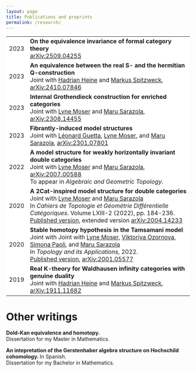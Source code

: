 ```yaml
---
layout: page
title: Publications and preprints
permalink: /research/
---
```


<style>
  .no-border, .no-border td, .no-border th {
    border: none;
      background-color: white;
  }
  table {
   border-collapse: collapse;
}

table tr, table td, table th {
   border: none;
}
</style>
<style>
.right-justify {
  text-align: right;
}
</style>

<table class="no-border">
  <tr>
    <td>2023</td>
    <td><b>On the equivalence invariance of formal category theory</b><br>
       <a href="https://arxiv.org/abs/2509.04255">arXiv:2509.04255</a>
    </td>
  </tr>
  <tr>
    <td>2023</td>
    <td><b>An equivalence between the real S- and the hermitian Q-construction</b><br>
      Joint with <a href="https://www.mn.uio.no/math/english/people/aca/hadriah/">Hadrian Heine</a> and <a href="https://www.mathematik.uni-osnabrueck.de/forschung/ag_topologie_und_geometrie/spitzweck_markus.html">Markus Spitzweck</a>, <a href="https://arxiv.org/abs/2410.07846">arXiv:2410.07846</a>
    </td>
  </tr>
  <tr>
    <td>2023</td>
    <td><b>Internal Grothendieck construction for enriched categories</b><br>
      Joint with <a href="https://lynemoser.com/">Lyne Moser</a> and <a href="https://sites.google.com/view/msarazola/home">Maru Sarazola</a>, <a href="https://arxiv.org/abs/2308.14455">arXiv:2308.14455</a>
    </td>
  </tr>
  <tr>
    <td>2023</td>
    <td><b>Fibrantly-induced model structures</b><br>
      Joint with <a href="https://leoguetta.github.io/">Léonard Guetta</a>, <a href="https://lynemoser.com/">Lyne Moser</a>, and <a href="https://sites.google.com/view/msarazola/home">Maru Sarazola</a>, <a href="https://arxiv.org/abs/2301.07801">arXiv:2301.07801</a>
    </td>
  </tr>
  <tr>
    <td>2022</td>
    <td><b>A model structure for weakly horizontally invariant double categories</b><br>
    Joint with <a href="https://lynemoser.com/">Lyne Moser</a> and <a href="https://sites.google.com/view/msarazola/home">Maru Sarazola</a>, <a href="https://arxiv.org/abs/2007.00588">arXiv:2007.00588</a><br>
    To appear in <i>Algebraic and Geometric Topology</i>.</td>
  </tr>
  <tr>
    <td>2020</td>
    <td><b>A 2Cat-inspired model structure for double categories</b><br>
    Joint with <a href="https://lynemoser.com/">Lyne Moser</a> and <a href="https://sites.google.com/view/msarazola/home">Maru Sarazola</a><br>
    In <i>Cahiers de Topologie et Géométrie Différentielle Catégoriques</i>. Volume LXIII-2 (2022), pp. 184-236.<br>
    <a href="http://cahierstgdc.com/wp-content/uploads/2022/04/MoserSarazolaVerdugo-LXIII-2.pdf">Published version</a>, extended version <a href="https://arxiv.org/abs/2004.14233">arXiv:2004.14233</a></td>
  </tr>
  
  <tr>
    <td>2020</td>
    <td><b>Stable homotopy hypothesis in the Tamsamani model</b><br>
    Joint with Joint with <a href="https://lynemoser.com/">Lyne Moser</a>, <a href="https://people.mpim-bonn.mpg.de/viktoriya.ozornova/">Viktoriya Ozornova</a>, <a href="https://sites.google.com/view/simona-paoli-webpage">Simona Paoli</a>, and <a href="https://sites.google.com/view/msarazola/home">Maru Sarazola</a><br>
    In <i>Topology and its Applications</i>, 2022. <br>
    <a href="https://www.sciencedirect.com/science/article/abs/pii/S0166864122001080?via%3Dihub">Published version</a>, <a href="https://arxiv.org/abs/2001.05577">arXiv:2001.05577</a></td>
  </tr>
  
   <tr>
    <td>2019</td>
    <td><b>Real K-theory for Waldhausen infinity categories with genuine duality</b><br>
      Joint with <a href="https://people.epfl.ch/hadrian.heine?lang=en">Hadrian Heine</a> and <a href="https://www.mathematik.uni-osnabrueck.de/forschung/ag_topologie_und_geometrie/spitzweck_markus.html">Markus Spitzweck</a>, <a href="https://arxiv.org/abs/1911.11682">arXiv:1911.11682</a>
    </td>
  </tr>
</table>

# Other writings

<b> Dold-Kan equivalence and homotopy. </b><br>
Dissertation for my Master in Mathematics.<br>

<b>An intepretation of the Gerstenhaber algebra structure on Hochschild cohomology. </b> In Spanish.<br>
Dissertation for my Bachelor in Mathematics.<br>


<!--
### Step 1) Fork Reverie to your User Repository

Fork [this repository](https://github.com/amitmerchant1990/reverie), then rename the repository to `yourgithubusername.github.io`.

Alternatively, you can use [Use this template](https://github.com/amitmerchant1990/reverie/generate) button if you want to create a repository with a clean commit history which will use Reverie as a template.

Your Jekyll blog will often be viewable immediately at <https://yourgithubusername.github.io> (if it's not, you can often force it to build by completing step 2)

### Step 2) Customize and view your site

Enter your site name, description, avatar and many other options by editing the `_config.yml` file. You can easily turn on Google Analytics tracking, Disqus commenting and social icons here.

Making a change to `_config.yml` (or any file in your repository) will force GitHub Pages to rebuild your site with jekyll. Your rebuilt site will be viewable a few seconds later at <https://yourgithubusername.github.io> - if not, give it ten minutes as GitHub suggests and it'll appear soon.

### Step 3) Publish your first blog post

Create a new file called `/_posts/2019-2-13-Hello-World.md` to publish your first blog post. That's all you need to do to publish your first blog post! This [Markdown Cheatsheet](https://github.com/adam-p/markdown-here/wiki/Markdown-Cheatsheet) might come in handy while writing the posts.

> You can add additional posts in the browser on GitHub.com too! Just hit the <kbd>Create new file</kbd> button in `/_posts/` to create new content. Just make sure to include the [front-matter](http://jekyllrb.com/docs/frontmatter/) block at the top of each new blog post and make sure the post's filename is in this format: year-month-day-title.md

## Using Categories in Reverie

You can categorize your content based on `categories` in Reverie. For this, you just need to add `categories` in front matter like below:

For adding single category:

```md
categories: JavaScript
```

For adding multiple categories:

```md
categories: [PHP, Laravel]
```

The contegorized content can be shown over this URL: <https://yourgithubusername.github.io/categories/>

## RSS

The generated [RSS feed](https://en.wikipedia.org/wiki/RSS) of your blog can be found at <https://yourgithubusername.github.io/feed>. You can see the example RSS feed over [here](https://www.amitmerchant.com/reverie/feed).

## Sitemap

The generated sitemap of your blog can be found at <https://yourgithubusername.github.io/sitemap>. You can see the example sitemap feed over [here](https://www.amitmerchant.com/reverie/sitemap).

-->

